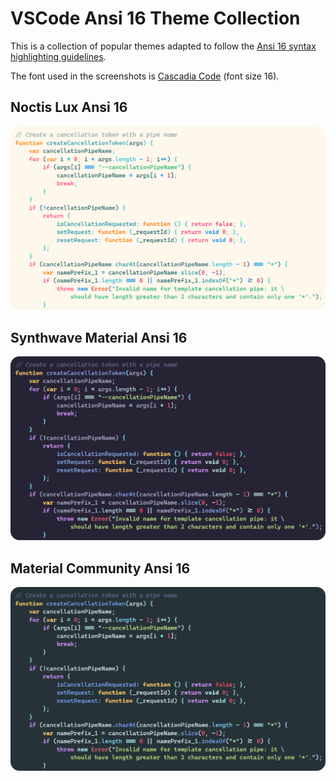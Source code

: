 # VSCode Ansi 16 Theme Collection

This is a collection of popular themes adapted to follow the [Ansi 16 syntax highlighting guidelines](https://github.com/chtenb/ansi16).

The font used in the screenshots is [Cascadia Code](https://github.com/microsoft/cascadia-code) (font size 16).

## Noctis Lux Ansi 16

[![](images/noctis-lux-code.png)](images/noctis-lux-code.png)

## Synthwave Material Ansi 16

[![](images/synthwave-material-code.png)](images/synthwave-material-code.png)

## Material Community Ansi 16

[![](images/material-community-code.png)](images/material-community-code.png)

